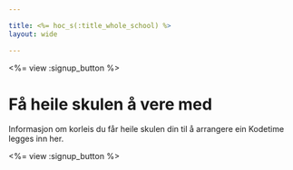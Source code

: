 ```yaml
---

title: <%= hoc_s(:title_whole_school) %>
layout: wide

---
```


<%= view :signup_button %>

# Få heile skulen å vere med

Informasjon om korleis du får heile skulen din til å arrangere ein Kodetime legges inn her.

<%= view :signup_button %>